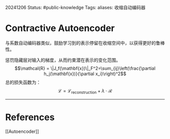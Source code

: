 20241206
Status: #public-knowledge
Tags: 
aliases: 收缩自动编码器
# Contractive Autoencoder
与系数自动编码器类似，鼓励学习到的表示停留在收缩空间中，以获得更好的鲁棒性。

惩罚隐藏层对输入的梯度，从而约束潜在表示的变化范围。
$$\mathcal{R} = \|J_f(\mathbf{x})\|_F^2=\sum_{ij}\left(\frac{\partial h_j(\mathbf{x})}{\partial x_i}\right)^2$$
总的损失函数为：
$$\mathcal{L}=\mathcal{L}_{\text{reconstruction}}+\lambda\cdot\mathcal{R}$$



---
# References
[[Autoencoder]]